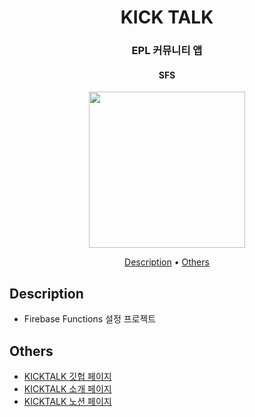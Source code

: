 <h1 align="center">
  KICK TALK
</h1>
<h3 align="center">
  EPL 커뮤니티 앱
</h3>
<h4 align="center">
    SFS
</h4>
<p align="center">
  <img src="https://user-images.githubusercontent.com/62555935/233235483-e63e0977-a652-4346-9f08-ce09a39512e6.png" width="250"/>
</p>

<p align="center">
  <a href="#description">Description</a> •
  <a href="#others">Others</a>
</p>

## Description

- Firebase Functions 설정 프로젝트

## Others

- [KICKTALK 깃헙 페이지](https://github.com/sfac-flutter-team/sfac_project)
- [KICKTALK 소개 페이지](https://kicktalk.sniperfactory.com/)
- [KICKTALK 노션 페이지](https://www.notion.so/sniperfactory/SFS-90022f4928d24d9b9b0e2790dd74fc17)